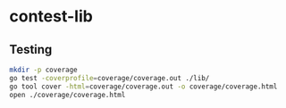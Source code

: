# contest-lib


## Testing

```sh
mkdir -p coverage
go test -coverprofile=coverage/coverage.out ./lib/
go tool cover -html=coverage/coverage.out -o coverage/coverage.html
open ./coverage/coverage.html
```
